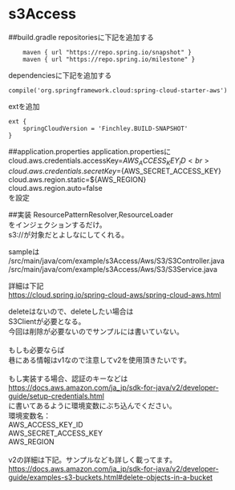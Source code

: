 # s3Access

##build.gradle
repositoriesに下記を追加する
```
	maven { url "https://repo.spring.io/snapshot" }
	maven { url "https://repo.spring.io/milestone" }
```
dependenciesに下記を追加する
```
compile('org.springframework.cloud:spring-cloud-starter-aws')
```
extを追加
```
ext {
	springCloudVersion = 'Finchley.BUILD-SNAPSHOT'
}
```

##application.properties
application.propertiesに
cloud.aws.credentials.accessKey=${AWS_ACCESS_KEY_ID}<br>
cloud.aws.credentials.secretKey=${AWS_SECRET_ACCESS_KEY}<br>
cloud.aws.region.static=${AWS_REGION}<br>
cloud.aws.region.auto=false<br>
を設定

##実装
ResourcePatternResolver,ResourceLoader<br>
をインジェクションするだけ。<br>
s3://が対象だとよしなにしてくれる。<br>

sampleは<br>
/src/main/java/com/example/s3Access/Aws/S3/S3Controller.java<br>
/src/main/java/com/example/s3Access/Aws/S3/S3Service.java<br>


詳細は下記<br>
https://cloud.spring.io/spring-cloud-aws/spring-cloud-aws.html<br>

deleteはないので、deleteしたい場合は<br>
S3Clientが必要となる。<br>
今回は削除が必要ないのでサンプルには書いていない。<br>
<br>
もしも必要ならば<br>
巷にある情報はv1なので注意してv2を使用頂きたいです。<br>
<br>
もし実装する場合、認証のキーなどは<br>
https://docs.aws.amazon.com/ja_jp/sdk-for-java/v2/developer-guide/setup-credentials.html<br>
に書いてあるように環境変数にぶち込んでください。<br>
環境変数名：<br>
AWS_ACCESS_KEY_ID<br>
AWS_SECRET_ACCESS_KEY<br>
AWS_REGION<br>
<br>
v2の詳細は下記。サンプルなども詳しく載ってます。<br>
https://docs.aws.amazon.com/ja_jp/sdk-for-java/v2/developer-guide/examples-s3-buckets.html#delete-objects-in-a-bucket<br>